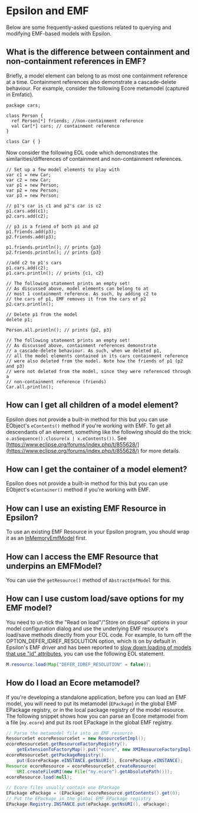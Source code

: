 # Epsilon and EMF
Below are some frequently-asked questions related to querying and modifying EMF-based models with Epsilon.
 
## What is the difference between containment and non-containment references in EMF?
Briefly, a model element can belong to as most one containment reference at a time. Containment references also demonstrate a cascade-delete behaviour. For example, consider the following Ecore metamodel (captured in Emfatic).

```emf
package cars;

class Person {
  ref Person[*] friends; //non-containment reference
  val Car[*] cars; // containment reference
}

class Car { }
```
 
Now consider the following EOL code which demonstrates the similarities/differences of containment and non-containment references.
 
```eol
// Set up a few model elements to play with
var c1 = new Car;
var c2 = new Car;
var p1 = new Person;
var p2 = new Person;
var p3 = new Person;

// p1's car is c1 and p2's car is c2
p1.cars.add(c1);
p2.cars.add(c2);

// p3 is a friend of both p1 and p2
p1.friends.add(p3);
p2.friends.add(p3);

p1.friends.println(); // prints {p3}
p2.friends.println(); // prints {p3}

//add c2 to p1's cars
p1.cars.add(c2);
p1.cars.println(); // prints {c1, c2}
 
// The following statement prints an empty set! 
// As discussed above, model elements can belong to at 
// most 1 containment reference. As such, by adding c2 to
// the cars of p1, EMF removes it from the cars of p2
p2.cars.println();

// Delete p1 from the model
delete p1;

Person.all.println(); // prints {p2, p3}

// The following statement prints an empty set!
// As discussed above, containment references demonstrate
// a cascade-delete behaviour. As such, when we deleted p1,
// all the model elements contained in its cars containment reference
// were also deleted from the model. Note how the friends of p1 (p2 and p3)
// were not deleted from the model, since they were referenced through a 
// non-containment reference (friends)
Car.all.println();
```
 
## How can I get all children of a model element?
Epsilon does not provide a built-in method for this but you can use EObject's `eContents()` method if you're working with EMF. To get all descendants of an element, something like the following should do the trick: `o.asSequence().closure(x | x.eContents())`. See [https://www.eclipse.org/forums/index.php/t/855628/](https://www.eclipse.org/forums/index.php/t/855628/) for more details.
 
## How can I get the container of a model element?
Epsilon does not provide a built-in method for this but you can use EObject's `eContainer()` method if you're working with EMF.

## How can I use an existing EMF Resource in Epsilon?
To use an existing EMF Resource in your Epsilon program, you should wrap it as an [InMemoryEmfModel](http://download.eclipse.org/epsilon/javadoc/org/eclipse/epsilon/emc/emf/InMemoryEmfModel.html) first.

## How can I access the EMF Resource that underpins an EMFModel?

You can use the `getResource()` method of `AbstractEmfModel` for this.

## How can I use custom load/save options for my EMF model?
You need to un-tick the "Read on load"/"Store on disposal" options in your model configuration dialog and use the underlying EMF resource's load/save methods directly from your EOL code. For example, to turn off the OPTION_DEFER_IDREF_RESOLUTION option, which is on by default in Epsilon's EMF driver and has been reported to [slow down loading of models that use "id" attributes](https://www.eclipse.org/forums/index.php/m/1754026/#msg_1754026), you can use the following EOL statement.

```java
M.resource.load(Map{"DEFER_IDREF_RESOLUTION" = false});
```

## How do I load an Ecore metamodel?

If you're developing a standalone application, before you can load an EMF model, you will need to put its metamodel (`EPackage`) in the global EMF EPackage registry, or in the local package registry of the model resource. The following snippet shows how you can parse an Ecore metamodel from a file (`my.ecore`) and put its root EPackage in the global EMF registry.

```java
// Parse the metamodel file into an EMF resource
ResourceSet ecoreResourceSet = new ResourceSetImpl();
ecoreResourceSet.getResourceFactoryRegistry().
	getExtensionToFactoryMap().put("ecore", new XMIResourceFactoryImpl());
ecoreResourceSet.getPackageRegistry().
	put(EcorePackage.eINSTANCE.getNsURI(), EcorePackage.eINSTANCE);	
Resource ecoreResource = ecoreResourceSet.createResource(
	URI.createFileURI(new File("my.ecore").getAbsolutePath()));
ecoreResource.load(null);

// Ecore files usually contain one EPackage
EPackage ePackage = (EPackage) ecoreResource.getContents().get(0);
// Put the EPackage in the global EMF EPackage registry
EPackage.Registry.INSTANCE.put(ePackage.getNsURI(), ePackage);
```
